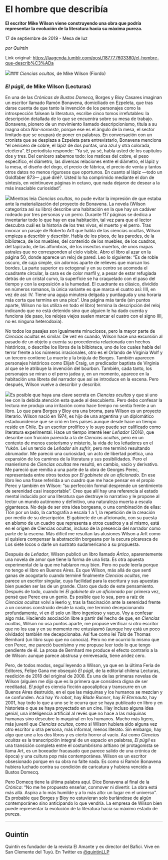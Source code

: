 # El hombre que describía

**El escritor Mike Wilson viene construyendo una obra que podría representar la evolución de la literatura hacia su máxima pureza.**

17 de septiembre de 2019 - Mesa de luz

_por Quintín_

Link original: https://laagenda.tumblr.com/post/187777603380/el-hombre-que-describ%C3%ADa

![](https://64.media.tumblr.com/f2b8c7fdcea7804e5b29b9848a3659e7/c552af51b7d05ecc-3d/s500x750/e79c75454b7d6e9d3ea3eb3e78302ba82e89067c.jpg)### *Ciencias ocultas*, de Mike Wilson (Fiordo)

### *El púgil*, de Mike Wilson (Lecturas)

En una de las *Crónicas de Bustos Domecq*, Borges y Bioy Casares imaginan un escritor llamado Ramón Bonavena, domiciliado en Ezpeleta, que tras darse cuenta de que tanto la invención de los personajes como la introspección falsean la literatura, escribe cinco tomos irrefutables: la descripción detallada de lo que se encuentra sobre su mesa de trabajo. Bonavena, pionero de un movimiento llamado descripcionismo, titula a su magna obra *Nor-noroeste*, porque ese es el ángulo de la mesa, el sector limitado que se ocupará de poner en palabras. En conversación con un cronista que se desplaza a Ezpeleta para entrevistarlo, Bonavena menciona “el cenicero de cobre, el lápiz de dos puntas, una azul y otra colorada, etcétera”. El periodista responde: “Ya sé, ya sé, habla usted de los capítulos dos y tres. Del cenicero sabemos todo: los matices del cobre, el peso específico, el diámetro, las diversas relaciones entre el diámetro, el lápiz y la mesa, el diseño del dogo, el precio de fábrica, el precio de venta y tantos otros datos no menos rigurosos que oportunos. En cuanto al lápiz —todo un Goldfaber 873— ¿qué diré?. Usted lo ha comprimido mediante el don de síntesis, en veintinueve páginas in octavo, que nada dejaron de desear a la más insaciable curiosidad”.


![](https://64.media.tumblr.com/ec44b4b4d62c2cbc3a4518675f4efaa0/c552af51b7d05ecc-fa/s250x400/f29d020ca1b24debb7a505d6b186efee496681d6.jpg)Mientras leía *Ciencias ocultas*, no pude evitar la impresión de que estaba ante la materialización del proyecto de Bonavena. La novela (Wilson categoriza así su libro) describe una habitación en la que hay un cadáver rodeado por tres personas y un perro. Durante 117 páginas se dedica a inventariar todo lo que hay en esa habitación, tal vez para que el lector descubra cuál es la historia de los tres vivos, el muerto y el perro. Tras invocar un pasaje de Roberto Arlt que habla de las ciencias ocultas, Wilson empieza a describir y describir. Habla de los pisos, de las paredes, de la biblioteca, de los muebles, del contenido de los muebles, de los cuadros, del tapizado, de las alfombras, de los insectos muertos, de unos mapas astrales que no corresponden al cielo visible. Abro el libro al azar en la página 50, donde aparece un reloj de pared. Leo lo siguiente: “Es de roble oscuro, de caja simple, sin adornos aparte de relieves que marcan los bordes. La parte superior es octogonal y en su centro se acomoda el cuadrante circular, la cara es de color marfil y, a pesar de estar refugiada detrás de un cristal curvo, la superficie se ha craquelado con el paso del tiempo y con la exposición a la humedad. El cuadrante es clásico, dividido en números romanos, la única variante es que marca el cuatro así: IIII, en vez de así: IV. Tiene una aguja minutera delgada y puntiaguda y una horaria más corta que termina en una pica”. Una página más tarde (sin puntos aparte, Wilson no los utiliza en todo el libro) termina la descripción del reloj indicando que no está detenido sino que alguien le ha dado cuerda y funciona (de paso, los relojes viejos suelen marcar el cuatro con el signo IIII, no es ninguna heterodoxia). 


No todos los pasajes son igualmente minuciosos, pero la mayor parte de *Ciencias ocultas* es similar. De vez en cuando, Wilson hace una excursión al pasado de un objeto y cuenta su procedencia relacionada con hechos históricos, o describe los libros de la bilbioteca, uno de los cuales habla del terror frente a los números irracionales, otro es el Orlando de Virginia Wolf y un tercero contiene La muerte y la brújula de Borges. También aparecen personajes históricos como Elijah Craig, un predicador baptista de Virginia al que se le atribuye la invención del bourbon. También, cada tanto, los personajes se miran o el perro jadea y, en un momento, aparece en la habitación una libreta del narrador que así se introduce en la escena. Pero después, Wilson vuelve a describir y describir. 


![](https://64.media.tumblr.com/e39d91d1175fc980bb173cbe03a7871b/c552af51b7d05ecc-3c/s250x400/7bbf645bed8393cafda1507c723f5bde5c5a90f3.jpg)Es posible que haya una clave secreta en *Ciencias ocultas* y que si uno lee con la debida atención esta quede al descubierto. Pero debo confesar la lectura me produjo una irritación como hace tiempo no sentía frente a un libro. Lo que para Borges y Bioy era una broma, para Wilson es un proyecto literario. Wilson nació en 1974, es hijo de una argentina y un diplomático estadounidense que se crió en tres países aunque desde hace un tiempo reside en Chile. Es un escritor prolífico y lo suyo puede ser calificado como literatura experimental. Hace un tiempo intenté leer *Leñador* (2016), que describe con fruición parecida a la de *Ciencias ocultas*, pero en un contexto de menos esoterismo y misterio, la vida de los leñadores en el Yukón. Leí un tercio de *Leñador sin sufrir*, pero me terminó resultando abrumador. Me pareció una curiosidad, un acto de libertad poética, una expansión de los caminos de la literatura y sus posibilidades. Pero el manierismo de *Ciencias ocultas* me resultó, en cambio, vacío y derivativo. Me pareció que remitía a una parte de la obra de Georges Perec, representada entre otros textos por *El gabinete de un aficionado*. En ese libro leo una frase referida a un cuadro que me hace pensar en el propio Perec y también en Wilson: “su perfección formal desprende un sentimiento de serenidad casi insoportable”. Creo que allí hay una referencia al estado mental inducido por una literatura que destruye lo narrativo y le propone al lector un mundo autónomo y definitivo, una naturaleza muerta a escala gigantesca. No deja de ser otra idea borgeana, o una combinación de ellas: Tlön por un lado, la cartografía a escala 1 a 1, la repetición de la creación por medio de su descripción. El gabinete de un aficionado, con su puesta en abismo de un cuadro que representa a otros cuadros y a sí mismo, está en el origen de Ciencias ocultas, incluso de la presencia del narrador como parte de la escena. Más difícil me resultan las alusiones Wilson a Arlt como si quisiera compensar la abstracción borgeana por la oscura picaresca de Los siete locos o darle un sustrato sudamericano a su propuesta.


Después de *Leñador*, Wilson publicó un libro llamado *Ártico*, aparentemente una novela de amor que tiene la forma de una lista. Es otra apuesta experimental de la que me hablaron muy bien. Pero no pude leerla porque no tengo el libro en Buenos Aires. Es que Wilson, más allá de que sentí ganas de acogotarlo cuando terminé finalmente *Ciencias ocultas*, me parece un escritor singular, cuya facilidad para la escritura y sus apuestas bien pueden ser las de un grande. Claro que dudo de este pensamiento. Después de todo, cuando leí *El gabinete de un aficionado* por primera vez, pensé que Perec era un genio. Es posible que lo sea, pero a raíz de *Ciencias ocultas* volví a leerlo y, tras la fascinación ante la serenidad frente a un cosmos construido desde la nada, me terminó decepcionando profundamente, vi en él solo un libro ingenioso y vacuo. Voy a confesar algo más. Haciendo asociación libre a partir del hecho de que, en *Ciencias ocultas*, Wilson no usa puntos aparte, me propuse verificar si otro escritor que no los usa y en su momento me entusiasmó (aunque hoy está un poco olvidado) también me decepcionaba. Así fue como leí *Tala* de Thomas Bernhard (un libro suyo que no conocía). Pero no me ocurrió lo mismo que con Perec, me pareció buenísimo y me propuse leer todo lo que tengo pendiente de él. La prosa de Bernhard me produce el efecto contrario a la de Wilson: aunque parece abstrusa y enrevesada, tiene aridez cero. 


Pero, de todos modos, seguí leyendo a Wilson, ya que en la última Feria de Editores, Felipe Gana me obsequió *El púgil*, de la editorial chilena Lecturas, reedición de 2018 del original de 2008. Es una de las primeras novelas de Wilson (alguien me dijo que es la primera que considera digna de ser reeditada). *El púgil* es ciencia ficción apocalíptica y transcurre en un Buenos Aires destruido, en el que las máquinas y los humanos se mezclan y se confunden. Acá hay *Yo robot*, hay *Blade Runner*, hay *El Eternauta*, hay 2001, hay todo lo que a uno se le ocurra que se haya publicado en libro y en historieta o que se haya proyectado en un cine. Hay incluso alguna idea genial, una inteligencia artificial al revés que no hace a las máquinas humanas sino descubre lo maquinal en los humanos. Mucho más ligero, más juvenil que *Ciencias ocultas*, como si Wilson hubiera sido alguna vez otro escritor u otra persona, más informal, menos literato. Sin embargo, hay algo que une a los dos libros y es cierto horror al vacío. Así como *Ciencias ocultas* es la transcripción integral de un espacio en palabras, *El púgil* es una transición completa entre el costumbrismo arltiano (el protagonista se llama Art, es un boxeador fracasado que parece salido de una crónica de época) y una cultura pop más contemporánea. Wilson es un escritor obsesionado porque en su obra no falte nada. Es como si Ramón Bonavena hubiera luchado contra su condición de caricatura y hubiera vencido a Bustos Domecq. 


Pero Domecq tiene la última palabra aquí. Dice Bonavena al final de la *Crónica*: “No me he propuesto enseñar, conmover ni divertir. La obra está más allá. Aspira a lo más humilde y a lo más alto: un lugar en el universo”. Es probable que Borges y Bioy no estuvieran solo burlándose de algún contemporáneo sino anticipando lo que vendría. La empresa de Wilson bien puede representar la evolución de la literatura hacia su máximo estado de pureza. 


  




---

Quintín
-------

 Quintín es fundador de la revista El Amante y ex director del Bafici. Vive en San Clemente del Tuyú. En Twitter es [@quintinLLP](https://twitter.com/quintinLLP)

